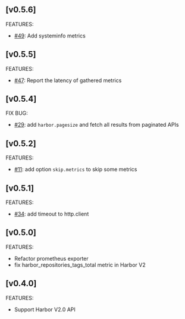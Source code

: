 ## [v0.5.6]

FEATURES:

- [#49](https://github.com/c4po/harbor_exporter/pull/49): Add systeminfo metrics

## [v0.5.5]

FEATURES:

- [#47](https://github.com/c4po/harbor_exporter/pull/47): Report the latency of gathered metrics

## [v0.5.4]

FIX BUG:

- [#29](https://github.com/c4po/harbor_exporter/issues/29): add `harbor.pagesize` and fetch all results from paginated APIs

## [v0.5.2]

FEATURES:

- [#11](https://github.com/c4po/harbor_exporter/issues/11):  add option `skip.metrics` to skip some metrics

## [v0.5.1]

FEATURES:

- [#34](https://github.com/c4po/harbor_exporter/issues/34): add timeout to http.client

## [v0.5.0]

FEATURES:

- Refactor prometheus exporter
- fix harbor_repositories_tags_total metric in Harbor V2

## [v0.4.0]

FEATURES:

- Support Harbor V2.0 API
